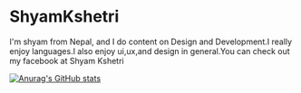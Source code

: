 # ShyamKshetri
<!--
**Shyam kshetri is a special repository because its 'READ.md' (this file) appears on your github profile.-->
I'm shyam from Nepal, and I do content on Design and Development.I really enjoy languages.I also enjoy ui,ux,and design in general.You can check out my facebook at Shyam Kshetri

[![Anurag's GitHub stats](https://github-readme-stats.vercel.app/api?username=Shyam_Kshetri)](https://github.com/anuraghazra/github-readme-stats)

